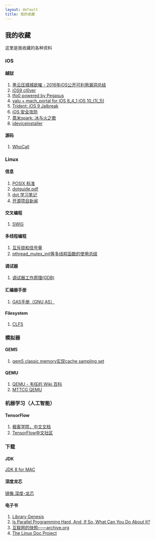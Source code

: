 ```yaml
---
layout: default
title: 我的收藏
---
```

## 我的收藏
这里是我收藏的各种资料


### iOS

#### 越狱

1. [黑云压城城欲摧 - 2016年iOS公开可利用漏洞总结](https://jaq.alibaba.com/community/art/show?articleid=687)
2. [iOS9 cl0ver](https://github.com/Siguza/cl0ver)
3. [tfp0 powered by Pegasus](https://siguza.github.io/cl0ver/)
4. [yalu + mach_portal
 for iOS 8_4_1 iOS 10_(1(_1))](https://yalu.qwertyoruiop.com)
5. [Trident: iOS 9 Jalbreak](https://github.com/benjamin-42/Trident)
6. [iOS 安全攻防](http://www.cnblogs.com/jailbreaker/category/636650.html)
7. [蒸米spark: 冰与火之歌](https://github.com/zhengmin1989/iOS_ICE_AND_FIRE)
8. [ideviceinstaller](https://github.com/libimobiledevice/ideviceinstaller.git)

#### 源码

1. [WhoCall](http://m.aichengxu.com/ios/6831843.htm)

### Linux

#### 信息

1. [POSIX 标准](https://wapbaike.baidu.com/item/POSIX/3792413?adapt=1&fr=aladdin)
2. [dotguide.pdf](http://www.graphviz.org/pdf/dotguide.pdf)
3. [dot 学习笔记](http://liyanrui.is-programmer.com/posts/6261.html)
4. [开源项目新闻](https://lwn.net)


#### 交叉编程

1. [SWIG](http://www.swig.org/translations/chinese/tutorial.html)

#### 多线程编程

1. [互斥锁和信号量](http://transcoder.baidu.com/from=1012704v/bd_page_type=1/ssid=0/uid=0/pu=usm%400%2Csz%40224_220%2Cta%40iphone___3_602/baiduid=9399FB0417221727213329676A18A752/w=0_10_/t=iphone/l=3/tc?ref=www_iphone&lid=9234323827872621352&order=1&fm=alop&srd=1&dict=32&h5ad=1&tj=www_normal_1_0_10_title&url_mf_score=3&vit=osres&m=8&cltj=cloud_title&asres=1&nt=wnor&title=线程同步%28互斥锁与信号量的作用与区别%29-bbaiggey_...&w_qd=IlPT2AEptyoA_yky6h5a9wexDydVb7Taok6jsxeVawtPGRZN4ywepXax7xUUtsJypxkJQtNGBZSv2Qkluh7x5_&sec=18178&di=cf92ee85ab47c187&bdenc=1&nsrc=IlPT2AEptyoA_yixCFOxXnANedT62v3IJBaOMmBXATq5953ybrWxBdRcYzbsN8q4ZpPPxXCKe1xRdWGdWTJznMESgO66sVsa7XThdvruh_)
2. [pthread_mutex_init等多线程函数的使用总结](http://m.blog.csdn.net/article/details?id=52577681#_motz_)

#### 调试器
1. [调试器工作原理(GDB)](http://eli.thegreenplace.net/tag/debuggers)

#### 汇编器手册
1. [GAS手册（GNU AS）](https://sourceware.org/binutils/docs-2.28/as/index.html)

#### Filesystem

1. [CLFS](http://clfs.org/view/git/mips64-64/)


### 模拟器

#### GEM5

1. [gem5 classic memory实现cache sampling set](http://m.blog.csdn.net/article/details?id=47952743)

#### QEMU

1. [QEMU - 韦任的 Wiki 百科](http://people.cs.nctu.edu.tw/~chenwj/dokuwiki/doku.php?id=qemu)
2. [MTTCG QEMU](https://lwn.net/Articles/697265/?utm_source=tuicool&utm_medium=referral)

### 机器学习（人工智能）

#### TensorFlow

1. [极客学院，中文文档](http://wiki.jikexueyuan.com/project/tensorflow-zh/)
2. [TensorFlow中文社区](http://www.tensorfly.cn/)

### 下载

#### JDK
[JDK 8 for MAC](https://pan.baidu.com/s/1jH70nOU)

#### 深度龙芯
[镜像.深度-龙芯](http://rsync.deepin.com/deepin-cd/loongson/)

#### 电子书
1. [Library Genesis](http://gen.lib.rus.ec)
2. [Is Parallel Programming Hard, And, If So, What Can You Do About It?](https://www.kernel.org/pub/linux/kernel/people/paulmck/perfbook/perfbook.html)
3. [互联网的快照——archive.org](archive.org)
4. [The Linux Doc Project](http://www.tldp.org)